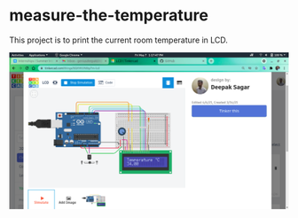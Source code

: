 # measure-the-temperature
This project is to print the current room temperature in LCD.

<img src="Screenshot from 2021-05-07 13-17-47.png">
